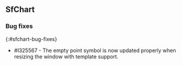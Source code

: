 ## SfChart

### Bug fixes
{:#sfchart-bug-fixes}

* \#I325567 - The empty point symbol is now updated properly when resizing the window with template support.